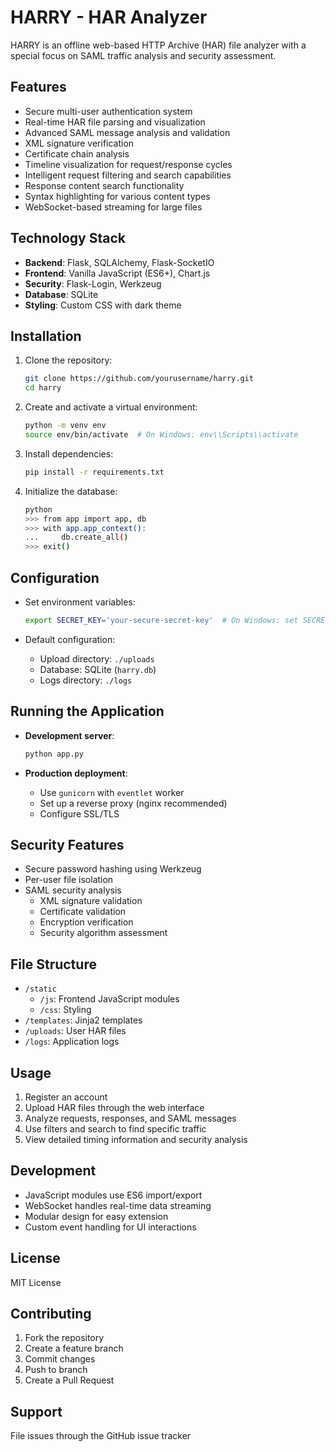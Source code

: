 # HARRY - HAR Analyzer

HARRY is an offline web-based HTTP Archive (HAR) file analyzer with a special focus on SAML traffic analysis and security assessment.

## Features

- Secure multi-user authentication system
- Real-time HAR file parsing and visualization
- Advanced SAML message analysis and validation
- XML signature verification
- Certificate chain analysis
- Timeline visualization for request/response cycles
- Intelligent request filtering and search capabilities
- Response content search functionality
- Syntax highlighting for various content types
- WebSocket-based streaming for large files

## Technology Stack

- **Backend**: Flask, SQLAlchemy, Flask-SocketIO
- **Frontend**: Vanilla JavaScript (ES6+), Chart.js
- **Security**: Flask-Login, Werkzeug
- **Database**: SQLite
- **Styling**: Custom CSS with dark theme

## Installation

1. Clone the repository:
   ```bash
   git clone https://github.com/yourusername/harry.git
   cd harry
   ```

2. Create and activate a virtual environment:
   ```bash
   python -m venv env
   source env/bin/activate  # On Windows: env\\Scripts\\activate
   ```

3. Install dependencies:
   ```bash
   pip install -r requirements.txt
   ```

4. Initialize the database:
   ```bash
   python
   >>> from app import app, db
   >>> with app.app_context():
   ...     db.create_all()
   >>> exit()
   ```

## Configuration

- Set environment variables:
   ```bash
   export SECRET_KEY='your-secure-secret-key'  # On Windows: set SECRET_KEY=your-secure-secret-key
   ```

- Default configuration:
  - Upload directory: `./uploads`
  - Database: SQLite (`harry.db`)
  - Logs directory: `./logs`

## Running the Application

- **Development server**:
  ```bash
  python app.py
  ```

- **Production deployment**:
  - Use `gunicorn` with `eventlet` worker
  - Set up a reverse proxy (nginx recommended)
  - Configure SSL/TLS

## Security Features

- Secure password hashing using Werkzeug
- Per-user file isolation
- SAML security analysis
  - XML signature validation
  - Certificate validation
  - Encryption verification
  - Security algorithm assessment

## File Structure

- `/static`
  - `/js`: Frontend JavaScript modules
  - `/css`: Styling
- `/templates`: Jinja2 templates
- `/uploads`: User HAR files
- `/logs`: Application logs

## Usage

1. Register an account
2. Upload HAR files through the web interface
3. Analyze requests, responses, and SAML messages
4. Use filters and search to find specific traffic
5. View detailed timing information and security analysis

## Development

- JavaScript modules use ES6 import/export
- WebSocket handles real-time data streaming
- Modular design for easy extension
- Custom event handling for UI interactions

## License

MIT License

## Contributing

1. Fork the repository
2. Create a feature branch
3. Commit changes
4. Push to branch
5. Create a Pull Request

## Support

File issues through the GitHub issue tracker
